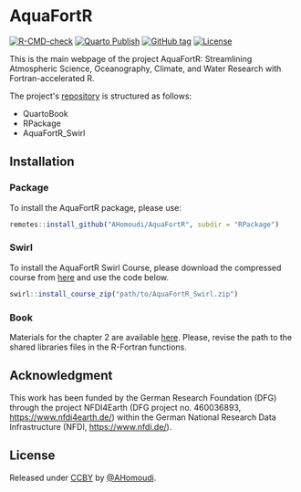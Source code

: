 # AquaFortR

<!-- badges: start -->
[![R-CMD-check](https://github.com/AHomoudi/AquaFortR/actions/workflows/R-CMD-check.yaml/badge.svg)](https://github.com/AHomoudi/AquaFortR/actions/workflows/R-CMD-check.yaml)
[![Quarto Publish](https://github.com/AHomoudi/AquaFortR/workflows/Quarto%20Publish/badge.svg)](https://github.com/AHomoudi/AquaFortR/actions?query=workflow:"Quarto+Publish")
[![GitHub tag](https://img.shields.io/github/tag/AHomoudi/AquaFortR?include_prereleases=&sort=semver&color=blue)](https://github.com/AHomoudi/AquaFortR/releases/)
[![License](https://img.shields.io/badge/License-CCBY-blue)](#license)
<!-- badges: end -->

This is the main webpage of the project AquaFortR: Streamlining Atmospheric Science, Oceanography, Climate, and Water Research with Fortran-accelerated R. 

The project's [repository](https://ahomoudi.github.io/AquaFortR/) is structured as follows:

 - QuartoBook  
 - RPackage  
 - AquaFortR_Swirl

## Installation 

### Package

To install the AquaFortR package, please use: 

```r
remotes::install_github("AHomoudi/AquaFortR", subdir = "RPackage")
```
### Swirl
To install the AquaFortR Swirl Course, please download the compressed course from 
<a href="AquaFortR_Swirl.zip">here</a> and use the code below. 

```r
swirl::install_course_zip("path/to/AquaFortR_Swirl.zip")
```

### Book 

Materials for the chapter 2 are available <a href="AquaFortR_Codes.zip">here</a>. Please, 
revise the path to the shared libraries files in the R-Fortran functions.


## Acknowledgment

This work has been funded by the German Research Foundation (DFG) through the project NFDI4Earth (DFG project no. 460036893, https://www.nfdi4earth.de/) within the German National Research Data Infrastructure (NFDI, https://www.nfdi.de/). 

## License

Released under [CCBY](/LICENSE) by [@AHomoudi](https://github.com/AHomoudi).


<!---  setwd("C:\\Projects\\AquaFortR") --->
